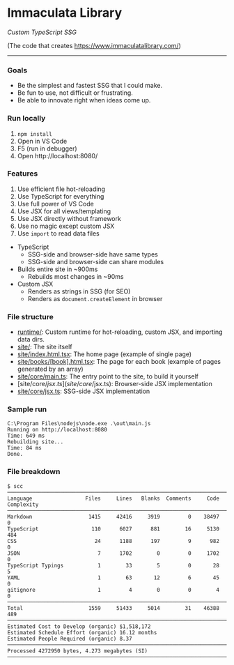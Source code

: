 # Immaculata Library

*Custom TypeScript SSG*

(The code that creates https://www.immaculatalibrary.com/)

---

### Goals

* Be the simplest and fastest SSG that I could make.
* Be fun to use, not difficult or frustrating.
* Be able to innovate right when ideas come up.

### Run locally

1. `npm install`
2. Open in VS Code
3. F5 (run in debugger)
4. Open http://localhost:8080/

### Features

1. Use efficient file hot-reloading
2. Use TypeScript for everything
3. Use full power of VS Code
4. Use JSX for all views/templating
5. Use JSX directly without framework
6. Use no magic except custom JSX
7. Use `import` to read data files

* TypeScript
  * SSG-side and browser-side have same types
  * SSG-side and browser-side can share modules
* Builds entire site in ~900ms
  * Rebuilds most changes in ~90ms
* Custom JSX
  * Renders as strings in SSG (for SEO)
  * Renders as `document.createElement` in browser

### File structure

* [runtime/](runtime/): Custom runtime for hot-reloading, custom JSX, and importing data dirs.
* [site/](site/): The site itself
* [site/index.html.tsx](site/index.html.tsx): The home page (example of single page)
* [site/books/[book].html.tsx](site/books/[book].html.tsx): The page for each book (example of pages generated by an array)
* [site/core/main.ts](site/core/main.ts): The entry point to the site, to build it yourself
* [site/core/$jsx.ts](site/core/$jsx.ts): Browser-side JSX implementation
* [site/core/jsx.ts](site/core/jsx.ts): SSG-side JSX implementation

### Sample run

```
C:\Program Files\nodejs\node.exe .\out\main.js
Running on http://localhost:8080
Time: 649 ms
Rebuilding site...
Time: 84 ms
Done.
```

### File breakdown

```
$ scc
───────────────────────────────────────────────────────────────────────────────
Language                 Files     Lines   Blanks  Comments     Code Complexity
───────────────────────────────────────────────────────────────────────────────
Markdown                  1415     42416     3919         0    38497          0
TypeScript                 110      6027      881        16     5130        484
CSS                         24      1188      197         9      982          0
JSON                         7      1702        0         0     1702          0
TypeScript Typings           1        33        5         0       28          5
YAML                         1        63       12         6       45          0
gitignore                    1         4        0         0        4          0
───────────────────────────────────────────────────────────────────────────────
Total                     1559     51433     5014        31    46388        489
───────────────────────────────────────────────────────────────────────────────
Estimated Cost to Develop (organic) $1,518,172
Estimated Schedule Effort (organic) 16.12 months
Estimated People Required (organic) 8.37
───────────────────────────────────────────────────────────────────────────────
Processed 4272950 bytes, 4.273 megabytes (SI)
───────────────────────────────────────────────────────────────────────────────
```
